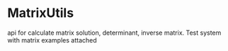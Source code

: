 # MatrixUtils
api for calculate matrix solution, determinant, inverse matrix.
Test system with matrix examples attached
